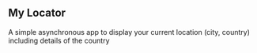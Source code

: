 ## My Locator

A simple asynchronous app to display your current location (city, country) including details of the country
